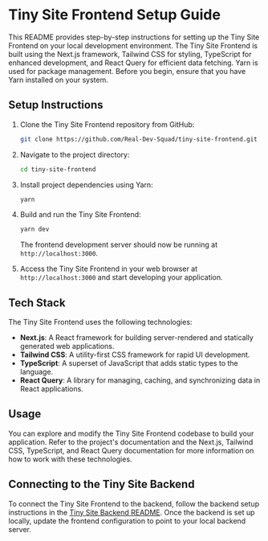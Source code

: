 # Tiny Site Frontend Setup Guide

This README provides step-by-step instructions for setting up the Tiny Site Frontend on your local development environment. The Tiny Site Frontend is built using the Next.js framework, Tailwind CSS for styling, TypeScript for enhanced development, and React Query for efficient data fetching. Yarn is used for package management. Before you begin, ensure that you have Yarn installed on your system.

## Setup Instructions

1. Clone the Tiny Site Frontend repository from GitHub:

   ```bash
   git clone https://github.com/Real-Dev-Squad/tiny-site-frontend.git
   ```

2. Navigate to the project directory:

   ```bash
   cd tiny-site-frontend
   ```

3. Install project dependencies using Yarn:

   ```bash
   yarn
   ```

4. Build and run the Tiny Site Frontend:

   ```bash
   yarn dev
   ```

   The frontend development server should now be running at `http://localhost:3000`.

5. Access the Tiny Site Frontend in your web browser at `http://localhost:3000` and start developing your application.

## Tech Stack

The Tiny Site Frontend uses the following technologies:

- **Next.js**: A React framework for building server-rendered and statically generated web applications.
- **Tailwind CSS**: A utility-first CSS framework for rapid UI development.
- **TypeScript**: A superset of JavaScript that adds static types to the language.
- **React Query**: A library for managing, caching, and synchronizing data in React applications.

## Usage

You can explore and modify the Tiny Site Frontend codebase to build your application. Refer to the project's documentation and the Next.js, Tailwind CSS, TypeScript, and React Query documentation for more information on how to work with these technologies.

## Connecting to the Tiny Site Backend

To connect the Tiny Site Frontend to the backend, follow the backend setup instructions in the [Tiny Site Backend README](https://github.com/Real-Dev-Squad/tiny-site-backend/blob/develop/README.md). Once the backend is set up locally, update the frontend configuration to point to your local backend server.
